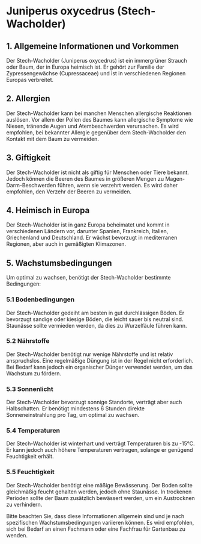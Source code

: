 # Juniperus oxycedrus (Stech-Wacholder)

## 1. Allgemeine Informationen und Vorkommen
Der Stech-Wacholder (Juniperus oxycedrus) ist ein immergrüner Strauch oder Baum, der in Europa heimisch ist. Er gehört zur Familie der Zypressengewächse (Cupressaceae) und ist in verschiedenen Regionen Europas verbreitet. 

## 2. Allergien
Der Stech-Wacholder kann bei manchen Menschen allergische Reaktionen auslösen. Vor allem der Pollen des Baumes kann allergische Symptome wie Niesen, tränende Augen und Atembeschwerden verursachen. Es wird empfohlen, bei bekannter Allergie gegenüber dem Stech-Wacholder den Kontakt mit dem Baum zu vermeiden.

## 3. Giftigkeit
Der Stech-Wacholder ist nicht als giftig für Menschen oder Tiere bekannt. Jedoch können die Beeren des Baumes in größeren Mengen zu Magen-Darm-Beschwerden führen, wenn sie verzehrt werden. Es wird daher empfohlen, den Verzehr der Beeren zu vermeiden.

## 4. Heimisch in Europa
Der Stech-Wacholder ist in ganz Europa beheimatet und kommt in verschiedenen Ländern vor, darunter Spanien, Frankreich, Italien, Griechenland und Deutschland. Er wächst bevorzugt in mediterranen Regionen, aber auch in gemäßigten Klimazonen.

## 5. Wachstumsbedingungen
Um optimal zu wachsen, benötigt der Stech-Wacholder bestimmte Bedingungen:

### 5.1 Bodenbedingungen
Der Stech-Wacholder gedeiht am besten in gut durchlässigen Böden. Er bevorzugt sandige oder kiesige Böden, die leicht sauer bis neutral sind. Staunässe sollte vermieden werden, da dies zu Wurzelfäule führen kann.

### 5.2 Nährstoffe
Der Stech-Wacholder benötigt nur wenige Nährstoffe und ist relativ anspruchslos. Eine regelmäßige Düngung ist in der Regel nicht erforderlich. Bei Bedarf kann jedoch ein organischer Dünger verwendet werden, um das Wachstum zu fördern.

### 5.3 Sonnenlicht
Der Stech-Wacholder bevorzugt sonnige Standorte, verträgt aber auch Halbschatten. Er benötigt mindestens 6 Stunden direkte Sonneneinstrahlung pro Tag, um optimal zu wachsen.

### 5.4 Temperaturen
Der Stech-Wacholder ist winterhart und verträgt Temperaturen bis zu -15°C. Er kann jedoch auch höhere Temperaturen vertragen, solange er genügend Feuchtigkeit erhält.

### 5.5 Feuchtigkeit
Der Stech-Wacholder benötigt eine mäßige Bewässerung. Der Boden sollte gleichmäßig feucht gehalten werden, jedoch ohne Staunässe. In trockenen Perioden sollte der Baum zusätzlich bewässert werden, um ein Austrocknen zu verhindern.

Bitte beachten Sie, dass diese Informationen allgemein sind und je nach spezifischen Wachstumsbedingungen variieren können. Es wird empfohlen, sich bei Bedarf an einen Fachmann oder eine Fachfrau für Gartenbau zu wenden.
